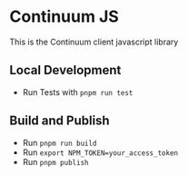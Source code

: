 # Continuum JS
This is the Continuum client javascript library

## Local Development
- Run Tests with ```pnpm run test```

## Build and Publish
- Run ```pnpm run build```
- Run ```export NPM_TOKEN=your_access_token```
- Run ```pnpm publish```

